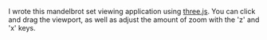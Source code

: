 <p>I wrote this mandelbrot set viewing application using 
<a href="https://threejs.org/">three.js</a>.
You can click and drag the viewport, as well as adjust the amount of zoom
with the 'z' and 'x' keys.</p>
<script type="module" src="/src/mandelbrot.js"></script>